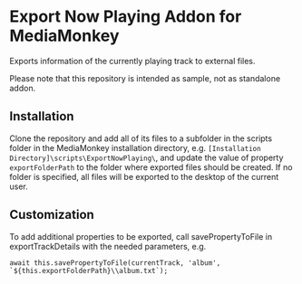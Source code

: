 # Export Now Playing Addon for MediaMonkey
Exports information of the currently playing track to external files.

Please note that this repository is intended as sample, not as standalone addon.

## Installation
Clone the repository and add all of its files to a subfolder in the scripts folder in the MediaMonkey installation directory, e.g. `[Installation Directory]\scripts\ExportNowPlaying\`, and update the value of property `exportFolderPath` to the folder where exported files should be created. If no folder is specified, all files will be exported to the desktop of the current user.

## Customization
To add additional properties to be exported, call savePropertyToFile in exportTrackDetails with the needed parameters, e.g.

```await this.savePropertyToFile(currentTrack, 'album', `${this.exportFolderPath}\\album.txt`);```
